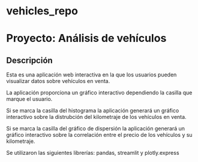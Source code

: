 # vehicles_repo
# Proyecto: Análisis de vehículos

## Descripción
Esta  es una aplicación web interactiva en la que los usuarios pueden visualizar datos sobre vehículos en venta.

La aplicación proporciona un gráfico interactivo dependiendo la casilla que marque el usuario.

Si se marca la casilla del histograma la aplicación generará un gráfico interactivo sobre la distrubción del kilometraje de los vehículos en venta.

Si se marca la casilla del gráfico de dispersión la aplicación generará un gráfico interactivo sobre la correlación entre el precio de los vehículos y su kilometraje.

Se utilizaron las siguientes librerías: pandas, streamlit y plotly.express